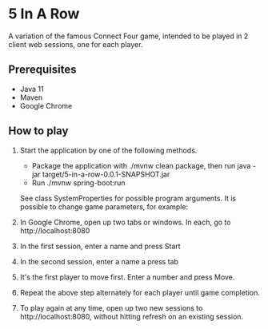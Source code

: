 # 5 In A Row
A variation of the famous Connect Four game, intended to be played in 2 client web sessions, one for each player.

## Prerequisites
- Java 11
- Maven
- Google Chrome

## How to play
1. Start the application by one of the following methods. 
   * Package the application with ./mvnw clean package, then run java -jar target/5-in-a-row-0.0.1-SNAPSHOT.jar
   * Run ./mvnw spring-boot:run
   
   See class SystemProperties for possible program arguments. It is possible to change game parameters, for example:

1. In Google Chrome, open up two tabs or windows. In each, go to http://localhost:8080
1. In the first session, enter a name and press Start
1. In the second session, enter a name a press tab
1. It's the first player to move first. Enter a number and press Move.
1. Repeat the above step alternately for each player until game completion.
1. To play again at any time, open up two new sessions to http://localhost:8080, without hitting refresh on an existing session.
